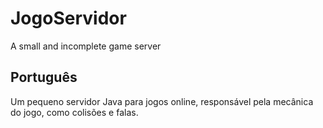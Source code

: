 # JogoServidor
A small and incomplete game server

## Português
Um pequeno servidor Java para jogos online, responsável pela mecânica do jogo, como colisões e falas.
